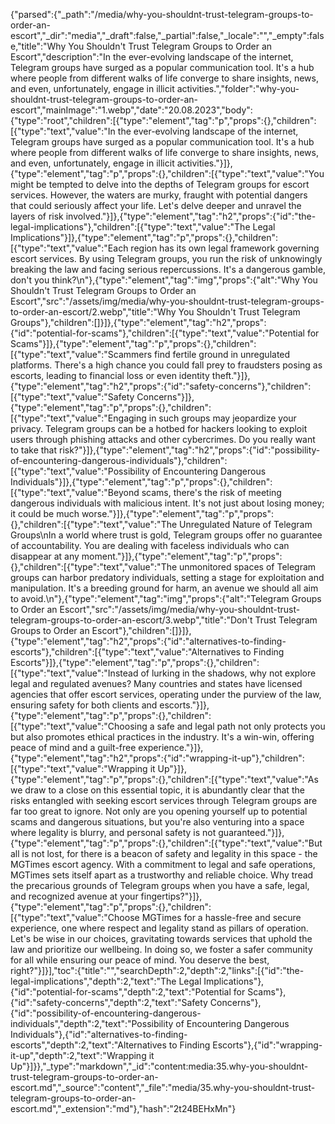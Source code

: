 {"parsed":{"_path":"/media/why-you-shouldnt-trust-telegram-groups-to-order-an-escort","_dir":"media","_draft":false,"_partial":false,"_locale":"","_empty":false,"title":"Why You Shouldn't Trust Telegram Groups to Order an Escort","description":"In the ever-evolving landscape of the internet, Telegram groups have surged as a popular communication tool. It's a hub where people from different walks of life converge to share insights, news, and even, unfortunately, engage in illicit activities.","folder":"why-you-shouldnt-trust-telegram-groups-to-order-an-escort","mainImage":"1.webp","date":"20.08.2023","body":{"type":"root","children":[{"type":"element","tag":"p","props":{},"children":[{"type":"text","value":"In the ever-evolving landscape of the internet, Telegram groups have surged as a popular communication tool. It's a hub where people from different walks of life converge to share insights, news, and even, unfortunately, engage in illicit activities."}]},{"type":"element","tag":"p","props":{},"children":[{"type":"text","value":"You might be tempted to delve into the depths of Telegram groups for escort services. However, the waters are murky, fraught with potential dangers that could seriously affect your life. Let's delve deeper and unravel the layers of risk involved."}]},{"type":"element","tag":"h2","props":{"id":"the-legal-implications"},"children":[{"type":"text","value":"The Legal Implications"}]},{"type":"element","tag":"p","props":{},"children":[{"type":"text","value":"Each region has its own legal framework governing escort services. By using Telegram groups, you run the risk of unknowingly breaking the law and facing serious repercussions. It's a dangerous gamble, don't you think?\n"},{"type":"element","tag":"img","props":{"alt":"Why You Shouldn't Trust Telegram Groups to Order an Escort","src":"/assets/img/media/why-you-shouldnt-trust-telegram-groups-to-order-an-escort/2.webp","title":"Why You Shouldn't Trust Telegram Groups"},"children":[]}]},{"type":"element","tag":"h2","props":{"id":"potential-for-scams"},"children":[{"type":"text","value":"Potential for Scams"}]},{"type":"element","tag":"p","props":{},"children":[{"type":"text","value":"Scammers find fertile ground in unregulated platforms. There's a high chance you could fall prey to fraudsters posing as escorts, leading to financial loss or even identity theft."}]},{"type":"element","tag":"h2","props":{"id":"safety-concerns"},"children":[{"type":"text","value":"Safety Concerns"}]},{"type":"element","tag":"p","props":{},"children":[{"type":"text","value":"Engaging in such groups may jeopardize your privacy. Telegram groups can be a hotbed for hackers looking to exploit users through phishing attacks and other cybercrimes. Do you really want to take that risk?"}]},{"type":"element","tag":"h2","props":{"id":"possibility-of-encountering-dangerous-individuals"},"children":[{"type":"text","value":"Possibility of Encountering Dangerous Individuals"}]},{"type":"element","tag":"p","props":{},"children":[{"type":"text","value":"Beyond scams, there's the risk of meeting dangerous individuals with malicious intent. It's not just about losing money; it could be much worse."}]},{"type":"element","tag":"p","props":{},"children":[{"type":"text","value":"The Unregulated Nature of Telegram Groups\nIn a world where trust is gold, Telegram groups offer no guarantee of accountability. You are dealing with faceless individuals who can disappear at any moment."}]},{"type":"element","tag":"p","props":{},"children":[{"type":"text","value":"The unmonitored spaces of Telegram groups can harbor predatory individuals, setting a stage for exploitation and manipulation. It's a breeding ground for harm, an avenue we should all aim to avoid.\n"},{"type":"element","tag":"img","props":{"alt":"Telegram Groups to Order an Escort","src":"/assets/img/media/why-you-shouldnt-trust-telegram-groups-to-order-an-escort/3.webp","title":"Don't Trust Telegram Groups to Order an Escort"},"children":[]}]},{"type":"element","tag":"h2","props":{"id":"alternatives-to-finding-escorts"},"children":[{"type":"text","value":"Alternatives to Finding Escorts"}]},{"type":"element","tag":"p","props":{},"children":[{"type":"text","value":"Instead of lurking in the shadows, why not explore legal and regulated avenues? Many countries and states have licensed agencies that offer escort services, operating under the purview of the law, ensuring safety for both clients and escorts."}]},{"type":"element","tag":"p","props":{},"children":[{"type":"text","value":"Choosing a safe and legal path not only protects you but also promotes ethical practices in the industry. It's a win-win, offering peace of mind and a guilt-free experience."}]},{"type":"element","tag":"h2","props":{"id":"wrapping-it-up"},"children":[{"type":"text","value":"Wrapping it Up"}]},{"type":"element","tag":"p","props":{},"children":[{"type":"text","value":"As we draw to a close on this essential topic, it is abundantly clear that the risks entangled with seeking escort services through Telegram groups are far too great to ignore. Not only are you opening yourself up to potential scams and dangerous situations, but you're also venturing into a space where legality is blurry, and personal safety is not guaranteed."}]},{"type":"element","tag":"p","props":{},"children":[{"type":"text","value":"But all is not lost, for there is a beacon of safety and legality in this space - the MGTimes escort agency. With a commitment to legal and safe operations, MGTimes sets itself apart as a trustworthy and reliable choice. Why tread the precarious grounds of Telegram groups when you have a safe, legal, and recognized avenue at your fingertips?"}]},{"type":"element","tag":"p","props":{},"children":[{"type":"text","value":"Choose MGTimes for a hassle-free and secure experience, one where respect and legality stand as pillars of operation. Let's be wise in our choices, gravitating towards services that uphold the law and prioritize our wellbeing. In doing so, we foster a safer community for all while ensuring our peace of mind. You deserve the best, right?"}]}],"toc":{"title":"","searchDepth":2,"depth":2,"links":[{"id":"the-legal-implications","depth":2,"text":"The Legal Implications"},{"id":"potential-for-scams","depth":2,"text":"Potential for Scams"},{"id":"safety-concerns","depth":2,"text":"Safety Concerns"},{"id":"possibility-of-encountering-dangerous-individuals","depth":2,"text":"Possibility of Encountering Dangerous Individuals"},{"id":"alternatives-to-finding-escorts","depth":2,"text":"Alternatives to Finding Escorts"},{"id":"wrapping-it-up","depth":2,"text":"Wrapping it Up"}]}},"_type":"markdown","_id":"content:media:35.why-you-shouldnt-trust-telegram-groups-to-order-an-escort.md","_source":"content","_file":"media/35.why-you-shouldnt-trust-telegram-groups-to-order-an-escort.md","_extension":"md"},"hash":"2t24BEHxMn"}